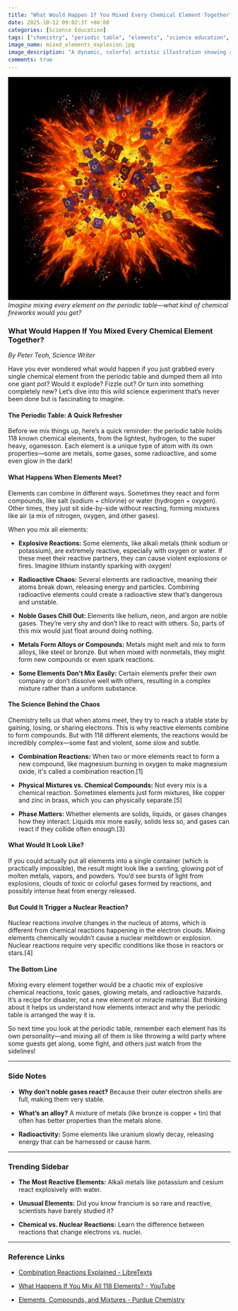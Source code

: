 ```yaml
---
title: "What Would Happen If You Mixed Every Chemical Element Together?"
date: 2025-10-12 09:02:37 +08:00
categories: [Science Education]
tags: ["chemistry", "periodic table", "elements", "science education", "chemical reactions"]
image_name: mixed_elements_explosion.jpg
image_description: "A dynamic, colorful artistic illustration showing a chaotic explosion of atoms and molecules, with various elements' symbols (like H, O, Fe, Au) swirling and reacting in a fiery mix, symbolizing the intense chemical interactions when all elements are combined."
comments: true
---
```



![Imagine mixing every element on the periodic table—what kind of chemical fireworks would you get?](/assets/images/mixed_elements_explosion.jpg)
*Imagine mixing every element on the periodic table—what kind of chemical fireworks would you get?*

<!-- Image Description: A dynamic, colorful artistic illustration showing a chaotic explosion of atoms and molecules, with various elements' symbols (like H, O, Fe, Au) swirling and reacting in a fiery mix, symbolizing the intense chemical interactions when all elements are combined. -->


### What Would Happen If You Mixed Every Chemical Element Together?

*By Peter Teoh, Science Writer*

Have you ever wondered what would happen if you just grabbed every single chemical element from the periodic table and dumped them all into one giant pot? Would it explode? Fizzle out? Or turn into something completely new? Let’s dive into this wild science experiment that’s never been done but is fascinating to imagine.

#### The Periodic Table: A Quick Refresher

Before we mix things up, here’s a quick reminder: the periodic table holds 118 known chemical elements, from the lightest, hydrogen, to the super heavy, oganesson. Each element is a unique type of atom with its own properties—some are metals, some gases, some radioactive, and some even glow in the dark!

#### What Happens When Elements Meet?

Elements can combine in different ways. Sometimes they react and form compounds, like salt (sodium + chlorine) or water (hydrogen + oxygen). Other times, they just sit side-by-side without reacting, forming mixtures like air (a mix of nitrogen, oxygen, and other gases).

When you mix all elements:

- **Explosive Reactions:** Some elements, like alkali metals (think sodium or potassium), are extremely reactive, especially with oxygen or water. If these meet their reactive partners, they can cause violent explosions or fires. Imagine lithium instantly sparking with oxygen!

- **Radioactive Chaos:** Several elements are radioactive, meaning their atoms break down, releasing energy and particles. Combining radioactive elements could create a radioactive stew that’s dangerous and unstable.

- **Noble Gases Chill Out:** Elements like helium, neon, and argon are noble gases. They’re very shy and don’t like to react with others. So, parts of this mix would just float around doing nothing.

- **Metals Form Alloys or Compounds:** Metals might melt and mix to form alloys, like steel or bronze. But when mixed with nonmetals, they might form new compounds or even spark reactions.

- **Some Elements Don’t Mix Easily:** Certain elements prefer their own company or don’t dissolve well with others, resulting in a complex mixture rather than a uniform substance.

#### The Science Behind the Chaos

Chemistry tells us that when atoms meet, they try to reach a stable state by gaining, losing, or sharing electrons. This is why reactive elements combine to form compounds. But with 118 different elements, the reactions would be incredibly complex—some fast and violent, some slow and subtle.

- **Combination Reactions:** When two or more elements react to form a new compound, like magnesium burning in oxygen to make magnesium oxide, it's called a combination reaction.[1]

- **Physical Mixtures vs. Chemical Compounds:** Not every mix is a chemical reaction. Sometimes elements just form mixtures, like copper and zinc in brass, which you can physically separate.[5]

- **Phase Matters:** Whether elements are solids, liquids, or gases changes how they interact. Liquids mix more easily, solids less so, and gases can react if they collide often enough.[3]

#### What Would It Look Like?

If you could actually put all elements into a single container (which is practically impossible), the result might look like a swirling, glowing pot of molten metals, vapors, and powders. You’d see bursts of light from explosions, clouds of toxic or colorful gases formed by reactions, and possibly intense heat from energy released.

#### But Could It Trigger a Nuclear Reaction?

Nuclear reactions involve changes in the nucleus of atoms, which is different from chemical reactions happening in the electron clouds. Mixing elements chemically wouldn’t cause a nuclear meltdown or explosion. Nuclear reactions require very specific conditions like those in reactors or stars.[4]

#### The Bottom Line

Mixing every element together would be a chaotic mix of explosive chemical reactions, toxic gases, glowing metals, and radioactive hazards. It’s a recipe for disaster, not a new element or miracle material. But thinking about it helps us understand how elements interact and why the periodic table is arranged the way it is.

So next time you look at the periodic table, remember each element has its own personality—and mixing all of them is like throwing a wild party where some guests get along, some fight, and others just watch from the sidelines!

---

### Side Notes

- **Why don’t noble gases react?** Because their outer electron shells are full, making them very stable.

- **What’s an alloy?** A mixture of metals (like bronze is copper + tin) that often has better properties than the metals alone.

- **Radioactivity:** Some elements like uranium slowly decay, releasing energy that can be harnessed or cause harm.

---

### Trending Sidebar

- **The Most Reactive Elements:** Alkali metals like potassium and cesium react explosively with water.

- **Unusual Elements:** Did you know francium is so rare and reactive, scientists have barely studied it?

- **Chemical vs. Nuclear Reactions:** Learn the difference between reactions that change electrons vs. nuclei.

---

### Reference Links

- [Combination Reactions Explained - LibreTexts](https://chem.libretexts.org/Bookshelves/Introductory_Chemistry/Introductory_Chemistry_(CK-12)/11:_Chemical_Reactions/11.04:_Combination_Reactions)

- [What Happens If You Mix All 118 Elements? - YouTube](https://www.youtube.com/watch?v=PBncf8yEULk)

- [Elements, Compounds, and Mixtures - Purdue Chemistry](https://chemed.chem.purdue.edu/genchem/topicreview/bp/ch2/mix.html)
